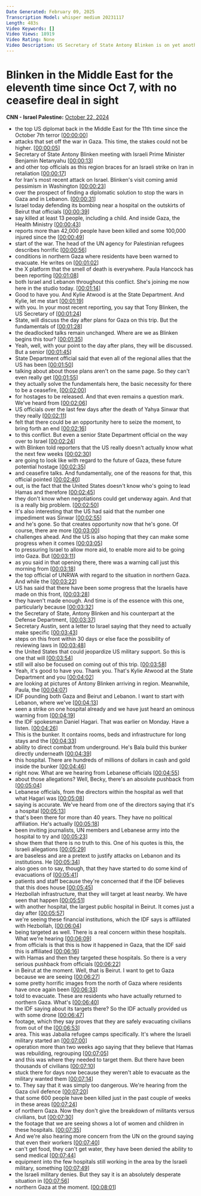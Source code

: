 ```yaml
---
Date Generated: February 09, 2025
Transcription Model: whisper medium 20231117
Length: 483s
Video Keywords: []
Video Views: 18919
Video Rating: None
Video Description: US Secretary of State Antony Blinken is on yet another trip to the Middle East pushing for diplomacy ahead of Israel's threatened retaliation against Iran. This is the eleventh visit since October 7 and comes amid pessimism in the White House that any headway can be made on ceasefire talks for Gaza and Lebanon. CNN's Kylie Atwood and Paula Hancocks report. #CNN #News
---
```


# Blinken in the Middle East for the eleventh time since Oct 7, with no ceasefire deal in sight
**CNN - Israel Palestine:** [October 22, 2024](https://www.youtube.com/watch?v=jhSFAV34pX0)
*  the top US diplomat back in the Middle East for the 11th time since the October 7th terror [[00:00:00](https://www.youtube.com/watch?v=jhSFAV34pX0&t=0.0s)]
*  attacks that set off the war in Gaza. This time, the stakes could not be higher. [[00:00:05](https://www.youtube.com/watch?v=jhSFAV34pX0&t=5.92s)]
*  Secretary of State Antony Blinken meeting with Israeli Prime Minister Benjamin Netanyahu [[00:00:13](https://www.youtube.com/watch?v=jhSFAV34pX0&t=13.76s)]
*  and other top officials as this region braces for an Israeli strike on Iran in retaliation [[00:00:17](https://www.youtube.com/watch?v=jhSFAV34pX0&t=17.36s)]
*  for Iran's most recent attack on Israel. Blinken's visit coming amid pessimism in Washington [[00:00:23](https://www.youtube.com/watch?v=jhSFAV34pX0&t=23.52s)]
*  over the prospect of finding a diplomatic solution to stop the wars in Gaza and in Lebanon. [[00:00:31](https://www.youtube.com/watch?v=jhSFAV34pX0&t=31.52s)]
*  Israel today defending its bombing near a hospital on the outskirts of Beirut that officials [[00:00:39](https://www.youtube.com/watch?v=jhSFAV34pX0&t=39.04s)]
*  say killed at least 13 people, including a child. And inside Gaza, the Health Ministry [[00:00:43](https://www.youtube.com/watch?v=jhSFAV34pX0&t=43.28s)]
*  reports more than 42,000 people have been killed and some 100,000 injured since the [[00:00:49](https://www.youtube.com/watch?v=jhSFAV34pX0&t=49.48s)]
*  start of the war. The head of the UN agency for Palestinian refugees describes horrific [[00:00:56](https://www.youtube.com/watch?v=jhSFAV34pX0&t=56.12s)]
*  conditions in northern Gaza where residents have been warned to evacuate. He writes on [[00:01:02](https://www.youtube.com/watch?v=jhSFAV34pX0&t=62.239999999999995s)]
*  the X platform that the smell of death is everywhere. Paula Hancock has been reporting [[00:01:08](https://www.youtube.com/watch?v=jhSFAV34pX0&t=68.44s)]
*  both Israel and Lebanon throughout this conflict. She's joining me now here in the studio today. [[00:01:14](https://www.youtube.com/watch?v=jhSFAV34pX0&t=74.88s)]
*  Good to have you. And Kylie Atwood is at the State Department. And Kylie, let me start [[00:01:19](https://www.youtube.com/watch?v=jhSFAV34pX0&t=79.83999999999999s)]
*  with you. In your most recent reporting, you say that Tony Blinken, the US Secretary of [[00:01:24](https://www.youtube.com/watch?v=jhSFAV34pX0&t=84.36s)]
*  State, will discuss the day after plans for Gaza on this trip. But the fundamentals of [[00:01:28](https://www.youtube.com/watch?v=jhSFAV34pX0&t=88.84s)]
*  the deadlocked talks remain unchanged. Where are we as Blinken begins this tour? [[00:01:35](https://www.youtube.com/watch?v=jhSFAV34pX0&t=95.4s)]
*  Yeah, well, with your point to the day after plans, they will be discussed. But a senior [[00:01:45](https://www.youtube.com/watch?v=jhSFAV34pX0&t=105.56s)]
*  State Department official said that even all of the regional allies that the US has been [[00:01:50](https://www.youtube.com/watch?v=jhSFAV34pX0&t=110.72s)]
*  talking about about those plans aren't on the same page. So they can't even really get [[00:01:55](https://www.youtube.com/watch?v=jhSFAV34pX0&t=115.08000000000001s)]
*  they actually solve the fundamentals here, the basic necessity for there to be a ceasefire, [[00:02:00](https://www.youtube.com/watch?v=jhSFAV34pX0&t=120.16s)]
*  for hostages to be released. And that even remains a question mark. We've heard from [[00:02:06](https://www.youtube.com/watch?v=jhSFAV34pX0&t=126.64s)]
*  US officials over the last few days after the death of Yahya Sinwar that they really [[00:02:11](https://www.youtube.com/watch?v=jhSFAV34pX0&t=131.72s)]
*  felt that there could be an opportunity here to seize the moment, to bring forth an end [[00:02:16](https://www.youtube.com/watch?v=jhSFAV34pX0&t=136.96s)]
*  to this conflict. But even a senior State Department official on the way over to Israel [[00:02:24](https://www.youtube.com/watch?v=jhSFAV34pX0&t=144.96s)]
*  with Blinken told reporters that the US really doesn't actually know what the next few weeks [[00:02:30](https://www.youtube.com/watch?v=jhSFAV34pX0&t=150.88s)]
*  are going to look like with regard to the future of Gaza, these future potential hostage [[00:02:35](https://www.youtube.com/watch?v=jhSFAV34pX0&t=155.4s)]
*  and ceasefire talks. And fundamentally, one of the reasons for that, this official pointed [[00:02:40](https://www.youtube.com/watch?v=jhSFAV34pX0&t=160.32s)]
*  out, is the fact that the United States doesn't know who's going to lead Hamas and therefore [[00:02:45](https://www.youtube.com/watch?v=jhSFAV34pX0&t=165.56s)]
*  they don't know when negotiations could get underway again. And that is a really big problem. [[00:02:50](https://www.youtube.com/watch?v=jhSFAV34pX0&t=170.76000000000002s)]
*  It's also interesting that the US had said that the number one impediment was Sinwar [[00:02:55](https://www.youtube.com/watch?v=jhSFAV34pX0&t=175.68s)]
*  and he's gone. So that creates opportunity now that he's gone. Of course, there are more [[00:03:00](https://www.youtube.com/watch?v=jhSFAV34pX0&t=180.84s)]
*  challenges ahead. And the US is also hoping that they can make some progress when it comes [[00:03:05](https://www.youtube.com/watch?v=jhSFAV34pX0&t=185.32s)]
*  to pressuring Israel to allow more aid, to enable more aid to be going into Gaza. But [[00:03:11](https://www.youtube.com/watch?v=jhSFAV34pX0&t=191.84s)]
*  as you said in that opening there, there was a warning call just this morning from [[00:03:18](https://www.youtube.com/watch?v=jhSFAV34pX0&t=198.32s)]
*  the top official of UNRWA with regard to the situation in northern Gaza. And while the [[00:03:22](https://www.youtube.com/watch?v=jhSFAV34pX0&t=202.28s)]
*  US has said that there have been some progress that the Israelis have made on this front, [[00:03:28](https://www.youtube.com/watch?v=jhSFAV34pX0&t=208.28s)]
*  they haven't made enough. And time is of the essence with this one, particularly because [[00:03:32](https://www.youtube.com/watch?v=jhSFAV34pX0&t=212.72s)]
*  the Secretary of State, Antony Blinken and his counterpart at the Defense Department, [[00:03:37](https://www.youtube.com/watch?v=jhSFAV34pX0&t=217.95999999999998s)]
*  Secretary Austin, sent a letter to Israel saying that they need to actually make specific [[00:03:43](https://www.youtube.com/watch?v=jhSFAV34pX0&t=223.68s)]
*  steps on this front within 30 days or else face the possibility of reviewing laws in [[00:03:48](https://www.youtube.com/watch?v=jhSFAV34pX0&t=228.48000000000002s)]
*  the United States that could jeopardize US military support. So this is one that will [[00:03:54](https://www.youtube.com/watch?v=jhSFAV34pX0&t=234.6s)]
*  still will also be focused on coming out of this trip. [[00:03:58](https://www.youtube.com/watch?v=jhSFAV34pX0&t=238.4s)]
*  Yeah, it's good to have you. Thank you. That's Kylie Atwood at the State Department and you [[00:04:02](https://www.youtube.com/watch?v=jhSFAV34pX0&t=242.0s)]
*  are looking at pictures of Antony Blinken arriving in region. Meanwhile, Paula, the [[00:04:07](https://www.youtube.com/watch?v=jhSFAV34pX0&t=247.4s)]
*  IDF pounding both Gaza and Beirut and Lebanon. I want to start with Lebanon, where we've [[00:04:13](https://www.youtube.com/watch?v=jhSFAV34pX0&t=253.0s)]
*  seen a strike on one hospital already and we have just heard an ominous warning from [[00:04:19](https://www.youtube.com/watch?v=jhSFAV34pX0&t=259.32s)]
*  the IDF spokesman Daniel Hagari. That was earlier on Monday. Have a listen. [[00:04:26](https://www.youtube.com/watch?v=jhSFAV34pX0&t=266.24s)]
*  This is the bunker. It contains rooms, beds and infrastructure for long stays and the [[00:04:33](https://www.youtube.com/watch?v=jhSFAV34pX0&t=273.56s)]
*  ability to direct combat from underground. He's Bala build this bunker directly underneath [[00:04:39](https://www.youtube.com/watch?v=jhSFAV34pX0&t=279.68s)]
*  this hospital. There are hundreds of millions of dollars in cash and gold inside the bunker [[00:04:46](https://www.youtube.com/watch?v=jhSFAV34pX0&t=286.68s)]
*  right now. What are we hearing from Lebanese officials [[00:04:55](https://www.youtube.com/watch?v=jhSFAV34pX0&t=295.48s)]
*  about those allegations? Well, Becky, there's an absolute pushback from [[00:05:04](https://www.youtube.com/watch?v=jhSFAV34pX0&t=304.56s)]
*  Lebanese officials, from the directors within the hospital as well that what Hagari was [[00:05:08](https://www.youtube.com/watch?v=jhSFAV34pX0&t=308.52000000000004s)]
*  saying is accurate. We've heard from one of the directors saying that it's a hospital [[00:05:13](https://www.youtube.com/watch?v=jhSFAV34pX0&t=313.72s)]
*  that's been there for more than 40 years. They have no political affiliation. He's actually [[00:05:18](https://www.youtube.com/watch?v=jhSFAV34pX0&t=318.40000000000003s)]
*  been inviting journalists, UN members and Lebanese army into the hospital to try and [[00:05:23](https://www.youtube.com/watch?v=jhSFAV34pX0&t=323.46s)]
*  show them that there is no truth to this. One of his quotes is this, the Israeli allegations [[00:05:29](https://www.youtube.com/watch?v=jhSFAV34pX0&t=329.14s)]
*  are baseless and are a pretext to justify attacks on Lebanon and its institutions. He [[00:05:34](https://www.youtube.com/watch?v=jhSFAV34pX0&t=334.85999999999996s)]
*  also goes on to say, though, that they have started to do some kind of evacuations of [[00:05:41](https://www.youtube.com/watch?v=jhSFAV34pX0&t=341.65999999999997s)]
*  patients and staff because they're concerned that if the IDF believes that this does house [[00:05:45](https://www.youtube.com/watch?v=jhSFAV34pX0&t=345.32s)]
*  Hezbollah infrastructure, that they will target at least nearby. We have seen that happen [[00:05:51](https://www.youtube.com/watch?v=jhSFAV34pX0&t=351.44s)]
*  with another hospital, the largest public hospital in Beirut. It comes just a day after [[00:05:57](https://www.youtube.com/watch?v=jhSFAV34pX0&t=357.92s)]
*  we're seeing these financial institutions, which the IDF says is affiliated with Hezbollah, [[00:06:04](https://www.youtube.com/watch?v=jhSFAV34pX0&t=364.15999999999997s)]
*  being targeted as well. There is a real concern within these hospitals. What we're hearing [[00:06:09](https://www.youtube.com/watch?v=jhSFAV34pX0&t=369.44s)]
*  from officials is that this is how it happened in Gaza, that the IDF said this is affiliated [[00:06:16](https://www.youtube.com/watch?v=jhSFAV34pX0&t=376.28s)]
*  with Hamas and then they targeted these hospitals. So there is a very serious pushback from officials [[00:06:22](https://www.youtube.com/watch?v=jhSFAV34pX0&t=382.08s)]
*  in Beirut at the moment. Well, that is Beirut. I want to get to Gaza because we are seeing [[00:06:27](https://www.youtube.com/watch?v=jhSFAV34pX0&t=387.64s)]
*  some pretty horrific images from the north of Gaza where residents have once again been [[00:06:33](https://www.youtube.com/watch?v=jhSFAV34pX0&t=393.59999999999997s)]
*  told to evacuate. These are residents who have actually returned to northern Gaza. What's [[00:06:40](https://www.youtube.com/watch?v=jhSFAV34pX0&t=400.68s)]
*  the IDF saying about its targets there? So the IDF actually provided us with some drone [[00:06:47](https://www.youtube.com/watch?v=jhSFAV34pX0&t=407.24s)]
*  footage, which they say proves that they are safely evacuating civilians from out of the [[00:06:53](https://www.youtube.com/watch?v=jhSFAV34pX0&t=413.36s)]
*  area. This was Jabalia refugee camps specifically. It's where the Israeli military started an [[00:07:00](https://www.youtube.com/watch?v=jhSFAV34pX0&t=420.16s)]
*  operation more than two weeks ago saying that they believe that Hamas was rebuilding, regrouping [[00:07:05](https://www.youtube.com/watch?v=jhSFAV34pX0&t=425.28000000000003s)]
*  and this was where they needed to target them. But there have been thousands of civilians [[00:07:10](https://www.youtube.com/watch?v=jhSFAV34pX0&t=430.32s)]
*  stuck there for days now because they weren't able to evacuate as the military wanted them [[00:07:14](https://www.youtube.com/watch?v=jhSFAV34pX0&t=434.6s)]
*  to. They say that it was simply too dangerous. We're hearing from the Gaza civil defence [[00:07:20](https://www.youtube.com/watch?v=jhSFAV34pX0&t=440.2s)]
*  that some 600 people have been killed just in the past couple of weeks in these areas [[00:07:24](https://www.youtube.com/watch?v=jhSFAV34pX0&t=444.68s)]
*  of northern Gaza. Now they don't give the breakdown of militants versus civilians, but [[00:07:30](https://www.youtube.com/watch?v=jhSFAV34pX0&t=450.64s)]
*  the footage that we are seeing shows a lot of women and children in these hospitals. [[00:07:35](https://www.youtube.com/watch?v=jhSFAV34pX0&t=455.2s)]
*  And we're also hearing more concern from the UN on the ground saying that even their workers [[00:07:40](https://www.youtube.com/watch?v=jhSFAV34pX0&t=460.03999999999996s)]
*  can't get food, they can't get water, they have been denied the ability to send medical [[00:07:44](https://www.youtube.com/watch?v=jhSFAV34pX0&t=464.64s)]
*  equipment into the few hospitals still working in the area by the Israeli military, something [[00:07:49](https://www.youtube.com/watch?v=jhSFAV34pX0&t=469.76s)]
*  the Israeli military denies. But they say it is an absolutely desperate situation in [[00:07:56](https://www.youtube.com/watch?v=jhSFAV34pX0&t=476.88s)]
*  northern Gaza at the moment. [[00:08:01](https://www.youtube.com/watch?v=jhSFAV34pX0&t=481.24s)]
